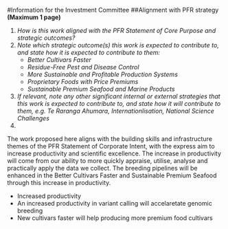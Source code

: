 #Information for the Investment Committee 
##Alignment with PFR strategy 
**(Maximum 1 page)**
1. _How is this work aligned with the PFR Statement of Core Purpose and strategic outcomes?_
2. _Note which strategic outcome(s) this work is expected to contribute to, and state how it is expected to contribute to them:_
    * _Better Cultivars Faster_
    * _Residue-Free Pest and Disease Control_
    * _More Sustainable and Profitable Production Systems_
    * _Proprietary Foods with Price Premiums_
    * _Sustainable Premium Seafood and Marine Products_
3. _If relevant, note any other significant internal or external strategies that this work is expected to contribute to, and state how it will contribute to them, e.g. Te Raranga Ahumara, Internationlisation, National Science Challenges_
4. 

The work proposed here aligns with the building skills and infrastructure themes of the PFR Statement of Corporate Intent, with the express aim to increase productivity and scientific excellence. The increase in productivity will come from our ability to more quickly appraise, utilise, analyse and practically apply the data we collect. The breeding pipelines will be enhanced in the Better Cultivars Faster and Sustainable Premium Seafood through this increase in productivity.

- Increased productivity
- An increased productivity in variant calling will accelaretate genomic breeding
- New cultivars faster will help producing more premium food cultivars
